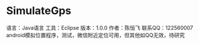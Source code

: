 # SimulateGps
语言：Java语言
工具：Eclipse
版本：1.0.0
作者：陈恒飞
联系QQ：122560007
android模拟位置程序，测试，微信附近定位可用，但其他如QQ无效，待研究
